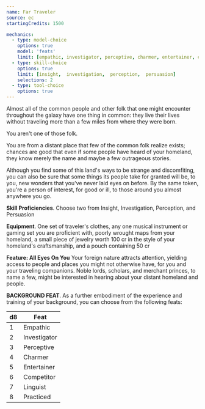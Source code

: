 ```yaml
---
name: Far Traveler
source: ec
startingCredits: 1500

mechanics:
  - type: model-choice
    options: true
    model: 'feats'
    limit: [empathic, investigator, perceptive, charmer, entertainer, competitor, linguist, practiced]
  - type: skill-choice
    options: true
    limit: [insight,  investigation,  perception,  persuasion]
    selections: 2
  - type: tool-choice
    options: true
---
```

Almost all of the common people and other folk that one might encounter throughout the galaxy have one thing in common: they live  their lives without traveling more than a few miles from where they were born.

You aren't one of those folk.

You are from a distant place that few of the common folk realize exists; chances are good that even if some people have heard of your homeland, they know merely the name and maybe a few outrageous stories. 

Although you find some of this land's ways to be strange and discomfiting, you can also be sure that some things its people take for granted will be, to you, new wonders that you've never laid eyes on before. By the same token, you're a person of interest, for good or ill, to those around you almost anywhere you go.

__Skill Proficiencies__. Choose two from Insight, Investigation, Perception, and Persuasion

__Equipment__. One set of traveler's clothes, any one musical instrument or gaming set you are proficient with, poorly wrought maps from your homeland, a small piece of jewelry worth 100 cr in the style of your homeland's craftsmanship, and a pouch containing 50 cr

__Feature: All Eyes On You__
Your foreign nature attracts attention, yielding access to people and places you might not otherwise have, for you and your traveling companions. Noble lords, scholars, and merchant princes, to name a few, might be interested in hearing about your distant homeland and people.


__BACKGROUND FEAT__. As a further embodiment of the experience and training of your background, you can choose from the following feats:

d8 | Feat
--- | ---
1	|	Empathic
2	|	Investigator
3	|	Perceptive
4	|	Charmer
5	|	Entertainer
6	|	Competitor
7	|	Linguist
8	|	Practiced
<div class="hr"></div>
